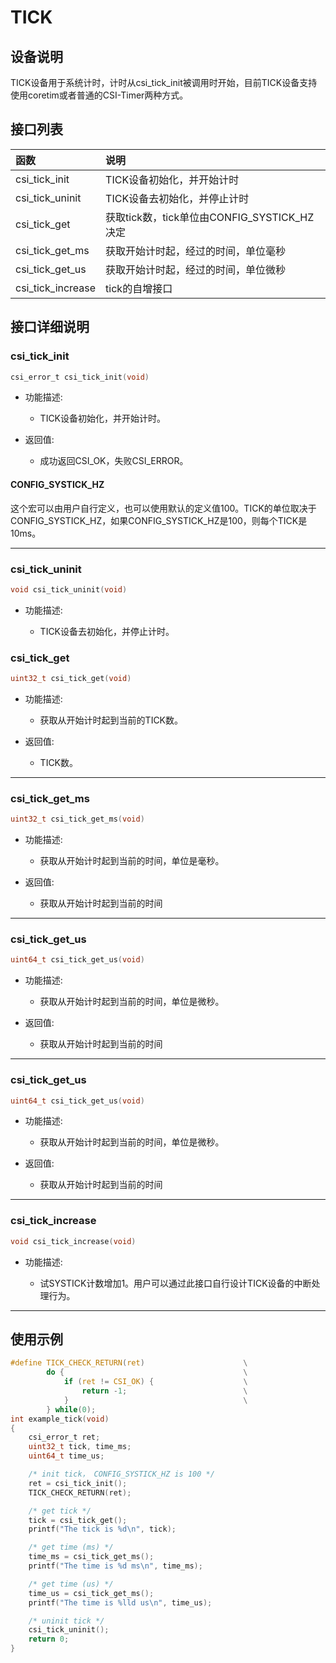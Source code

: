 # TICK

## 设备说明

TICK设备用于系统计时，计时从csi_tick_init被调用时开始，目前TICK设备支持使用coretim或者普通的CSI-Timer两种方式。

## 接口列表

| 函数               | 说明                  |
| :---------------- | :-------------------- |
| csi_tick_init     | TICK设备初始化，并开始计时|
| csi_tick_uninit   | TICK设备去初始化，并停止计时|
| csi_tick_get      | 获取tick数，tick单位由CONFIG_SYSTICK_HZ决定|
| csi_tick_get_ms   | 获取开始计时起，经过的时间，单位毫秒 |
| csi_tick_get_us   | 获取开始计时起，经过的时间，单位微秒 |
| csi_tick_increase | tick的自增接口 |

## 接口详细说明

### csi_tick_init

```c
csi_error_t csi_tick_init(void)
```

* 功能描述:

  * TICK设备初始化，并开始计时。

* 返回值:

  * 成功返回CSI_OK，失败CSI_ERROR。

#### CONFIG_SYSTICK_HZ
这个宏可以由用户自行定义，也可以使用默认的定义值100。TICK的单位取决于CONFIG_SYSTICK_HZ，如果CONFIG_SYSTICK_HZ是100，则每个TICK是10ms。

------

### csi_tick_uninit

```c
void csi_tick_uninit(void)
```

* 功能描述:

  * TICK设备去初始化，并停止计时。

### csi_tick_get

```c
uint32_t csi_tick_get(void)
```

* 功能描述:

  * 获取从开始计时起到当前的TICK数。

* 返回值:

  * TICK数。

------

### csi_tick_get_ms

```c
uint32_t csi_tick_get_ms(void)
```

* 功能描述:

  * 获取从开始计时起到当前的时间，单位是毫秒。

* 返回值:

  * 获取从开始计时起到当前的时间

------

### csi_tick_get_us

```c
uint64_t csi_tick_get_us(void)
```

* 功能描述:

  * 获取从开始计时起到当前的时间，单位是微秒。

* 返回值:

  * 获取从开始计时起到当前的时间

------

### csi_tick_get_us

```c
uint64_t csi_tick_get_us(void)
```

* 功能描述:

  * 获取从开始计时起到当前的时间，单位是微秒。

* 返回值:

  * 获取从开始计时起到当前的时间

------

### csi_tick_increase

```c
void csi_tick_increase(void)
```

* 功能描述:

  * 试SYSTICK计数增加1。用户可以通过此接口自行设计TICK设备的中断处理行为。

------

## 使用示例
```c
#define TICK_CHECK_RETURN(ret)                      \
        do {                                        \
            if (ret != CSI_OK) {                    \
                return -1;                          \
            }                                       \
        } while(0);
int example_tick(void)
{
    csi_error_t ret;
    uint32_t tick, time_ms;
    uint64_t time_us;

    /* init tick， CONFIG_SYSTICK_HZ is 100 */
    ret = csi_tick_init();
    TICK_CHECK_RETURN(ret);

    /* get tick */
    tick = csi_tick_get();
    printf("The tick is %d\n", tick);

    /* get time (ms) */
    time_ms = csi_tick_get_ms();
    printf("The time is %d ms\n", time_ms);

    /* get time (us) */
    time_us = csi_tick_get_ms();
    printf("The time is %lld us\n", time_us);

    /* uninit tick */
    csi_tick_uninit();
    return 0;
}
```
